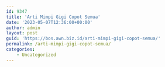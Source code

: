 ```yaml
---
id: 9347
title: 'Arti Mimpi Gigi Copot Semua'
date: '2023-05-07T12:36:00+00:00'
author: admin
layout: post
guid: 'https://bos.awn.biz.id/arti-mimpi-gigi-copot-semua/'
permalink: /arti-mimpi-gigi-copot-semua/
categories:
    - Uncategorized
---
```


